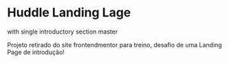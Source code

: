 # Huddle Landing Lage
with single introductory section master

Projeto retirado do site frontendmentor para treino, desafio de uma Landing Page de introdução!
